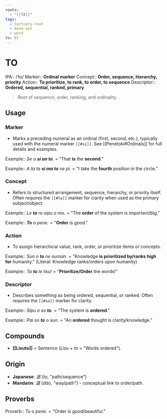 ```yaml
---
roots:
  - "[[TA]]"
tags:
  - tertiary-root
  - base-set
  - word
to: 61
---
```


# TO

IPA::				/ˈto/
Marker::		**Ordinal marker**
Concept::		**Order, sequence, hierarchy, priority**
Action::		**To prioritize, to rank, to order, to sequence**
Descriptor::	**Ordered, sequential, ranked, primary**

> Root of sequence, order, ranking, and ordinality.

## Usage

### Marker
*   Marks a preceding numeral as an ordinal (first, second, etc.), typically used with the numeral marker `[[#si]]`. See [[Penetoki#Ordinals]] for full details and examples.

Example::   *Se o **si an to**.* = "That **is** the **second**."

Example::   *A ta ta **si ma to** ne pi.* = "I take the **fourth** position in the circle."

### Concept
*   Refers to structured arrangement, sequence, hierarchy, or priority itself. Often requires the `[[#le]]` marker for clarity when used as the primary subject/object.

Example::   *Le **to** ro sipu o mo.* = "The **order** of the system is important/big."

Example::   ***To** o pene.* = "**Order** is good."

### Action
*   To assign hierarchical value, rank, order, or prioritize items or concepts.

Example::   *Sun o **to** ne ouman.* = "Knowledge **is prioritized by/ranks high for** humanity." (Literal: Knowledge ranks/orders upon humanity)

Example::   *Ta **to** le lisu!* = "**Prioritize/Order** the words!"

### Descriptor
*   Describes something as being ordered, sequential, or ranked. Often requires the `[[#so]]` marker for clarity.

Example::   *Sipu o so **to**.* = "The system is **ordered**."

Example::   *Pai so **to** o sun.* = "An **ordered** thought is clarity/knowledge."

## Compounds
-   **[[Lisuto]]** = Sentence (*Lisu + to* = "Words ordered").

## Origin
-   **Japanese**: _途_ (_to_, "path/sequence")
-   **Mandarin**: _道_ (_dào_, "way/path") - conceptual link to order/path.

## Proverbs

Proverb:: *To o pene.* = "Order is good/beautiful."


